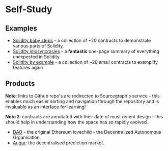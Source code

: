 # Self-Study

## Examples
 - [Solidity baby steps](https://github.com/fivedogit/solidity-baby-steps) - a collection of ~20 contracts to demonstrate various parts of Solidity.
 - [Solidity idiosyncrasies](https://github.com/miguelmota/solidity-idiosyncrasies) - a **fantastic** one-page summary of everything unexpected in Solidity
 - [Solidity by example](https://github.com/raineorshine/solidity-by-example) - a collection of ~20 small contracts to exemplify features again

## Products
**Note**: links to Github repo's are redirected to Sourcegraph's service - this enables much easier sorting and navigation through the repository and is invaluable as an interface for learning! 

**Note 2**: contracts are annotated with their date of most recent design - this should help in understanding how the space has so rapidly evolved.

 - [DAO](https://sourcegraph.com/github.com/slockit/DAO@master/-/blob/DAO.sol) - the original Ethereum lovechild - the Decentralized Autonomous Organisation.
 - [Augur](https://sourcegraph.com/github.com/AugurProject/augur-core@master/-/tree/source/contracts): the decentralised prediction market.
 
